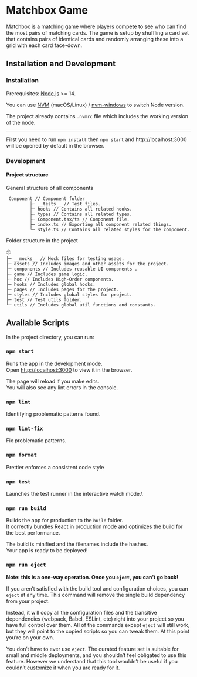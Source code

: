 # Matchbox Game

Matchbox is a matching game where players compete to see who can find the most pairs of matching cards. The game is
setup by shuffling a card set that contains pairs of identical cards and randomly arranging these into a grid with each
card face-down.

## Installation and Development

### Installation

Prerequisites: [Node.js](https://nodejs.org/) >= 14.

You can use [NVM](https://github.com/nvm-sh/nvm#installation) (macOS/Linux)
/ [nvm-windows](https://github.com/coreybutler/nvm-windows#node-version-manager-nvm-for-windows) to switch Node version.

The project already contains `.nvmrc` file which includes the working version of the node.

------
First you need to run
`
npm install
`
then `npm start` and  http://localhost:3000 will be opened by default in the browser.

### Development

#### Project structure

General structure of all components

```
 Component // Component folder
         ├─ __tests__ // Test files.
         ├─ hooks // Contains all related hooks.
         ├─ types // Contains all related types.
         ├─ Component.tsx/ts // Component file.
         ├─ index.ts // Exporting all component related things.
         └─ style.ts // Contains all related styles for the component.
```

Folder structure in the project

```
📦 
├─ __mocks__ // Mock files for testing usage.
├─ assets // Includes images and other assets for the project.
├─ components // Includes reusable UI components .
├─ game // Includes game logic.
├─ hoc // Includes High-Order components.
├─ hooks // Includes global hooks.
├─ pages // Includes pages for the project.
├─ styles // Includes global styles for project. 
├─ test // Test utils folder. 
└─ utils // Includes global util functions and constants. 
```

## Available Scripts

In the project directory, you can run:

### `npm start`

Runs the app in the development mode.\
Open [http://localhost:3000](http://localhost:3000) to view it in the browser.

The page will reload if you make edits.\
You will also see any lint errors in the console.

### `npm lint`

Identifying problematic patterns found.

### `npm lint-fix`

Fix problematic patterns.

### `npm format`

Prettier enforces a consistent code style

### `npm test`

Launches the test runner in the interactive watch mode.\

### `npm run build`

Builds the app for production to the `build` folder.\
It correctly bundles React in production mode and optimizes the build for the best performance.

The build is minified and the filenames include the hashes.\
Your app is ready to be deployed!

### `npm run eject`

**Note: this is a one-way operation. Once you `eject`, you can’t go back!**

If you aren’t satisfied with the build tool and configuration choices, you can `eject` at any time. This command will
remove the single build dependency from your project.

Instead, it will copy all the configuration files and the transitive dependencies (webpack, Babel, ESLint, etc) right
into your project so you have full control over them. All of the commands except `eject` will still work, but they will
point to the copied scripts so you can tweak them. At this point you’re on your own.

You don’t have to ever use `eject`. The curated feature set is suitable for small and middle deployments, and you
shouldn’t feel obligated to use this feature. However we understand that this tool wouldn’t be useful if you couldn’t
customize it when you are ready for it.

